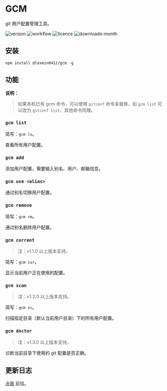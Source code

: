 # GCM

git 用户配置管理工具。

![version](https://img.shields.io/npm/v/@lexmin0412/gcm) ![workflow](https://img.shields.io/github/workflow/status/lexmin0412/gcm/publish%20node%20package?label=workflow) ![licence](https://img.shields.io/npm/l/@lexmin0412/gcm) ![downloads-month](https://img.shields.io/npm/dm/@lexmin0412/gcm)

## 安装

```shell
npm install @lexmin0412/gcm -g
```

## 功能

**说明：**
> 如果本机已有 gcm 命令，可以使用 `gitconf` 命令来替换，如 `gcm list` 可以改为 `gitconf list`，其他命令同理。

### `gcm list`

简写：`gcm ls`。

查看所有用户配置。

### `gcm add`

添加用户配置，需要输入别名、用户、邮箱信息。

### `gcm use <alias>`

通过别名切换用户配置。

### `gcm remove`

简写：`gcm rm`。

通过别名删除用户配置。

### `gcm current`

> 注：v1.1.0 以上版本支持。

简写：`gcm cur`。

显示当前用户正在使用的配置。

### `gcm scan`

> 注：v1.2.0 以上版本支持。

简写：`gcm sc`。

扫描指定目录（默认当前用户目录）下的所有用户配置。

### `gcm doctor`

> 注：v1.3.0 以上版本支持。

诊断当前目录下使用的 git 配置是否正确。


## 更新日志

[点我](https://github.com/lexmin0412/gcm/releases) 前往。
